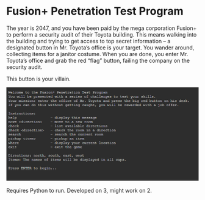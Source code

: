 # Fusion+ Penetration Test Program
The year is 2047, and you have been paid by the mega corporation Fusion+ to perform a security audit of their Toyota building. This means walking into the building and trying to get access to top secret information – a designated button in Mr. Toyota’s office is your target. You wander around, collecting items for a janitor costume. When you are done, you enter Mr. Toyota’s office and grab the red “flag” button, failing the company on the security audit.

This button is your villain.

![image showing the game running in a console. a small introduction and basic controls are listed](fusion_image.png)

Requires Python to run. Developed on 3, might work on 2.
